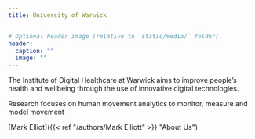 ```yaml
---
title: University of Warwick


# Optional header image (relative to `static/media/` folder).
header:
  caption: ""
  image: ""
---
```

The Institute of Digital Healthcare at Warwick aims to improve people’s health and wellbeing through the use of innovative digital technologies.

Research focuses on human movement analytics to monitor, measure and model movement 


[Mark Elliot]({{< ref "/authors/Mark Elliott" >}} "About Us")
